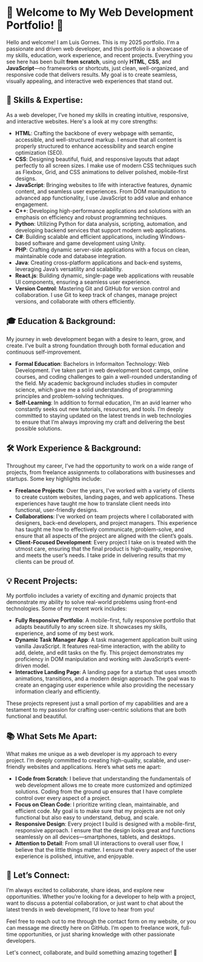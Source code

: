 # 🚀 Welcome to My Web Development Portfolio! 🚀

Hello and welcome! I am Luis Gornes. This is my 2025 portfolio. I'm a passionate and driven web developer, and this portfolio is a showcase of my skills, education, work experience, and recent projects. Everything you see here has been built **from scratch**, using only **HTML**, **CSS**, and **JavaScript**—no frameworks or shortcuts, just clean, well-organized, and responsive code that delivers results. My goal is to create seamless, visually appealing, and interactive web experiences that stand out.

## 🔧 Skills & Expertise:
As a web developer, I’ve honed my skills in creating intuitive, responsive, and interactive websites. Here's a look at my core strengths:

- **HTML**: Crafting the backbone of every webpage with semantic, accessible, and well-structured markup. I ensure that all content is properly structured to enhance accessibility and search engine optimization (SEO).
- **CSS**: Designing beautiful, fluid, and responsive layouts that adapt perfectly to all screen sizes. I make use of modern CSS techniques such as Flexbox, Grid, and CSS animations to deliver polished, mobile-first designs.
- **JavaScript**: Bringing websites to life with interactive features, dynamic content, and seamless user experiences. From DOM manipulation to advanced app functionality, I use JavaScript to add value and enhance engagement.
- **C++**: Developing high-performance applications and solutions with an emphasis on efficiency and robust programming techniques.
- **Python**: Utilizing Python for data analysis, scripting, automation, and developing backend services that support modern web applications.
- **C#**: Building scalable and efficient applications, including Windows-based software and game development using Unity.
- **PHP**: Crafting dynamic server-side applications with a focus on clean, maintainable code and database integration.
- **Java**: Creating cross-platform applications and back-end systems, leveraging Java’s versatility and scalability.
- **React.js**: Building dynamic, single-page web applications with reusable UI components, ensuring a seamless user experience.
- **Version Control**: Mastering Git and GitHub for version control and collaboration. I use Git to keep track of changes, manage project versions, and collaborate with others efficiently.

## 🎓 Education & Background:
My journey in web development began with a desire to learn, grow, and create. I’ve built a strong foundation through both formal education and continuous self-improvement. 

- **Formal Education**: Bachelors in Informaiton Technology: Web Development. I’ve taken part in web development boot camps, online courses, and coding challenges to gain a well-rounded understanding of the field. My academic background includes studies in computer science, which gave me a solid understanding of programming principles and problem-solving techniques.
- **Self-Learning**: In addition to formal education, I’m an avid learner who constantly seeks out new tutorials, resources, and tools. I’m deeply committed to staying updated on the latest trends in web technologies to ensure that I’m always improving my craft and delivering the best possible solutions.

## 🛠️ Work Experience & Background:
Throughout my career, I've had the opportunity to work on a wide range of projects, from freelance assignments to collaborations with businesses and startups. Some key highlights include:

- **Freelance Projects**: Over the years, I’ve worked with a variety of clients to create custom websites, landing pages, and web applications. These experiences have taught me how to translate client needs into functional, user-friendly designs.
- **Collaborations**: I've worked on team projects where I collaborated with designers, back-end developers, and project managers. This experience has taught me how to effectively communicate, problem-solve, and ensure that all aspects of the project are aligned with the client’s goals.
- **Client-Focused Development**: Every project I take on is treated with the utmost care, ensuring that the final product is high-quality, responsive, and meets the user’s needs. I take pride in delivering results that my clients can be proud of.

## 💡 Recent Projects:
My portfolio includes a variety of exciting and dynamic projects that demonstrate my ability to solve real-world problems using front-end technologies. Some of my recent work includes:

- **Fully Responsive Portfolio**: A mobile-first, fully responsive portfolio that adapts beautifully to any screen size. It showcases my skills, experience, and some of my best work.
- **Dynamic Task Manager App**: A task management application built using vanilla JavaScript. It features real-time interaction, with the ability to add, delete, and edit tasks on the fly. This project demonstrates my proficiency in DOM manipulation and working with JavaScript’s event-driven model.
- **Interactive Landing Page**: A landing page for a startup that uses smooth animations, transitions, and a modern design approach. The goal was to create an engaging user experience while also providing the necessary information clearly and efficiently.

These projects represent just a small portion of my capabilities and are a testament to my passion for crafting user-centric solutions that are both functional and beautiful.

## 📚 What Sets Me Apart:
What makes me unique as a web developer is my approach to every project. I’m deeply committed to creating high-quality, scalable, and user-friendly websites and applications. Here’s what sets me apart:

- **I Code from Scratch**: I believe that understanding the fundamentals of web development allows me to create more customized and optimized solutions. Coding from the ground up ensures that I have complete control over every aspect of a project.
- **Focus on Clean Code**: I prioritize writing clean, maintainable, and efficient code. My goal is to make sure that my projects are not only functional but also easy to understand, debug, and scale.
- **Responsive Design**: Every project I build is designed with a mobile-first, responsive approach. I ensure that the design looks great and functions seamlessly on all devices—smartphones, tablets, and desktops.
- **Attention to Detail**: From small UI interactions to overall user flow, I believe that the little things matter. I ensure that every aspect of the user experience is polished, intuitive, and enjoyable.

## 🔗 Let’s Connect:
I’m always excited to collaborate, share ideas, and explore new opportunities. Whether you’re looking for a developer to help with a project, want to discuss a potential collaboration, or just want to chat about the latest trends in web development, I’d love to hear from you!

Feel free to reach out to me through the contact form on my website, or you can message me directly here on GitHub. I’m open to freelance work, full-time opportunities, or just sharing knowledge with other passionate developers.

Let's connect, collaborate, and build something amazing together! 🚀
